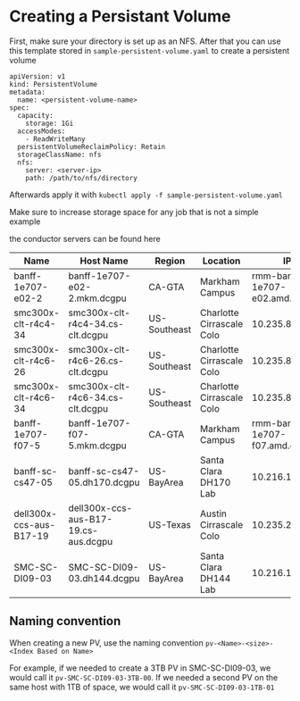 # Creating a Persistant Volume

First, make sure your directory is set up as an NFS. After that you can use this template stored in `sample-persistent-volume.yaml` to create a persistent volume

```
apiVersion: v1
kind: PersistentVolume
metadata:
  name: <persistent-volume-name>
spec:
  capacity:
    storage: 1Gi
  accessModes:
    - ReadWriteMany
  persistentVolumeReclaimPolicy: Retain
  storageClassName: nfs
  nfs:
    server: <server-ip>
    path: /path/to/nfs/directory
```

Afterwards apply it with `kubectl apply -f sample-persistent-volume.yaml`

Make sure to increase storage space for any job that is not a simple example

the conductor servers can be found here

| Name | Host Name     | Region | Location           | IP |
|-------------|----------|--------|--------------|--------------------|
|banff-1e707-e02-2| banff-1e707-e02-2.mkm.dcgpu | CA-GTA | Markham Campus  | rmm-banff-1e707-e02.amd.com |
|smc300x-clt-r4c4-34| smc300x-clt-r4c4-34.cs-clt.dcgpu | US-Southeast | Charlotte Cirrascale Colo | 10.235.86.34 |
|smc300x-clt-r4c6-26| smc300x-clt-r4c6-26.cs-clt.dcgpu | US-Southeast | Charlotte Cirrascale Colo | 10.235.86.43 |
|smc300x-clt-r4c6-34| smc300x-clt-r4c6-34.cs-clt.dcgpu | US-Southeast | Charlotte Cirrascale Colo | 10.235.86.44 |
|banff-1e707-f07-5| banff-1e707-f07-5.mkm.dcgpu | CA-GTA | Markham Campus | rmm-banff-1e707-f07.amd.com |
|banff-sc-cs47-05| banff-sc-cs47-05.dh170.dcgpu | US-BayArea | Santa Clara DH170 Lab | 10.216.110.62 |
|dell300x-ccs-aus-B17-19| dell300x-ccs-aus-B17-19.cs-aus.dcgpu | US-Texas | Austin Cirrascale Colo | 10.235.28.121 |
|SMC-SC-DI09-03| SMC-SC-DI09-03.dh144.dcgpu | US-BayArea | Santa Clara DH144 Lab | 10.216.113.229 |

## Naming convention

When creating a new PV, use the naming convention `pv-<Name>-<size>-<Index Based on Name>`

For example, if we needed to create a 3TB PV in SMC-SC-DI09-03, we would call it `pv-SMC-SC-DI09-03-3TB-00`.  If we needed a second PV on the same host with 1TB of space, we would call it `pv-SMC-SC-DI09-03-1TB-01`